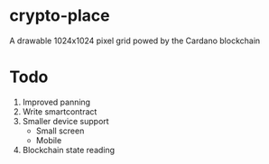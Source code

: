 
# crypto-place

A drawable 1024x1024 pixel grid powed by the Cardano blockchain

# Todo

1. Improved panning
2. Write smartcontract
3. Smaller device support
    - Small screen
    - Mobile
4. Blockchain state reading
